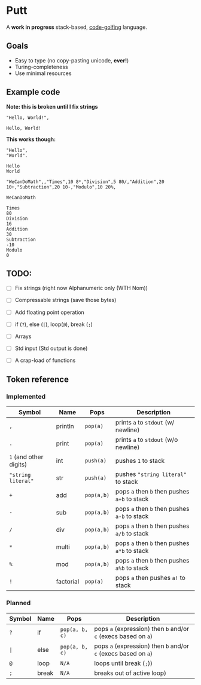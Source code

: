 # Putt

A **work in progress** stack-based, [code-golfing](https://en.wikipedia.org/wiki/Code_golf) language.

## Goals
- Easy to type (no copy-pasting unicode, **ever!**)
- Turing-completeness
- Use minimal resources

## Example code 


**Note: this is broken until I fix strings**

```putt
"Hello, World!",
```
```
Hello, World!
```

**This works though:**
```putt
"Hello",
"World".
```
```
Hello
World
```

```putt
"WeCanDoMath",,"Times",10 8*,"Division",5 80/,"Addition",20 10+,"Subtraction",20 10-,"Modulo",10 20%,
```

```
WeCanDoMath

Times
80
Division
16
Addition
30
Subtraction
-10
Modulo
0
```

## TODO:
- [ ] Fix strings (right now Alphanumeric only (WTH Nom))
- [ ] Compressable strings (save those bytes)
- [ ] Add floating point operation
- [ ] if (`?`), else (`|`), loop(`@`), break (`;`)
- [ ] Arrays
- [ ] Std input (Std output is done)
- [ ] A crap-load of functions


## Token reference 

### Implemented

|Symbol|Name|Pops|Description|
|------|----|-----|-----------------------------------|
|`,`|println|`pop(a)`|prints `a` to `stdout` (w/ newline)|
|`.`|print|`pop(a)`|prints `a` to `stdout` (w/o newline)|
|`1` (and other digits) |int|`push(a)`|pushes `1` to stack|
|`"string literal"`|str|`push(a)`|pushes `"string literal"` to stack|
|`+`|add|`pop(a,b)`|pops `a` then `b` then pushes `a+b` to stack|
|`-`|sub|`pop(a,b)`|pops `a` then `b` then pushes `a-b` to stack|
|`/`|div|`pop(a,b)`|pops `a` then `b` then pushes `a/b` to stack|
|`*`|multi|`pop(a,b)`|pops `a` then `b` then pushes `a*b` to stack|
|`%`|mod|`pop(a,b)`|pops `a` then `b` then pushes `a%b` to stack|
|`!`|factorial|`pop(a)`|pops `a` then pushes `a!` to stack|

### Planned

|Symbol|Name|Pops|Description|
|------|----|-----|-----------------------------------|
|`?`|if|`pop(a, b, c)`|pops `a` (expression) then `b` and/or `c` (execs based on `a`)|
|`\|`|else|`pop(a, b, c)`| pops `a` (expression) then `b` and/or `c` (execs based on `a`)|
|`@`|loop|`N/A`| loops until break (`;`))|
|`;`|break|`N/A`| breaks out of active loop)|
